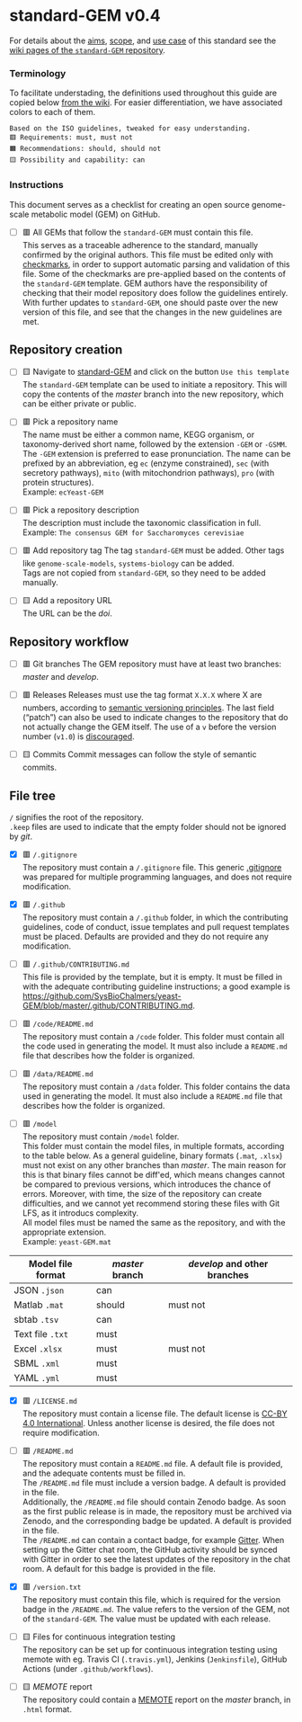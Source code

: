 standard-GEM v0.4
=================

For details about the [aims](https://github.com/MetabolicAtlas/standard-GEM/wiki/Aims,-scope-and-terminology#aims), [scope](https://github.com/MetabolicAtlas/standard-GEM/wiki/Aims,-scope-and-terminology#scope), and [use case](https://github.com/MetabolicAtlas/standard-GEM/wiki/Use-case) of this standard see the [wiki pages of the `standard-GEM` repository](https://github.com/MetabolicAtlas/standard-GEM/wiki).

### Terminology
To facilitate understading, the definitions used throughout this guide are copied below  [from the wiki](https://github.com/MetabolicAtlas/standard-GEM/wiki/Aims,-scope-and-terminology#terminology). For easier differentiation, we have associated colors to each of them.
```
Based on the ISO guidelines, tweaked for easy understanding.
🟥 Requirements: must, must not
🟧 Recommendations: should, should not
🟨 Possibility and capability: can
```

### Instructions
This document serves as a checklist for creating an open source genome-scale metabolic model (GEM) on GitHub.  

- [ ] 🟥 All GEMs that follow the `standard-GEM` must contain this file.  
This serves as a traceable adherence to the standard, manually confirmed by the original authors. This file must be edited only with [checkmarks](https://help.github.com/en/github/managing-your-work-on-github/about-task-lists), in order to support automatic parsing and validation of this file. Some of the checkmarks are pre-applied based on the contents of the `standard-GEM` template. GEM authors have the responsibility of checking that their model repository does follow the guidelines entirely.  
With further updates to `standard-GEM`, one should paste over the new version of this file, and see that the changes in the new guidelines are met.

Repository creation
-------------------
- [ ] 🟨 Navigate to [standard-GEM](https://github.com/MetabolicAtlas/standard-GEM/) and click on the button `Use this template`  
The `standard-GEM` template can be used to initiate a repository. This will copy the contents of the _master_ branch into the new repository, which can be either private or public.

- [ ] 🟥 Pick a repository name  
The name must be either a common name, KEGG organism, or taxonomy-derived short name, followed by the extension `-GEM` or `-GSMM`. The `-GEM` extension is preferred to ease pronunciation. The name can be prefixed by an abbreviation, eg `ec` (enzyme constrained), `sec` (with secretory pathways), `mito` (with mitochondrion pathways), `pro` (with protein structures).  
Example: `ecYeast-GEM`

- [ ] 🟥 Pick a repository description  
The description must include the taxonomic classification in full.  
Example: `The consensus GEM for Saccharomyces cerevisiae`

- [ ] 🟥 Add repository tag
The tag `standard-GEM` must be added. Other tags like `genome-scale-models`, `systems-biology` can be added.  
Tags are not copied from `standard-GEM`, so they need to be added manually.

- [ ] 🟨 Add a repository URL  
The URL can be the _doi_.


Repository workflow
-------------------
- [ ] 🟥 Git branches
The GEM repository must have at least two branches: _master_ and _develop_.

- [ ] 🟥 Releases
Releases must use the tag format `X.X.X` where X are numbers, according to [semantic versioning principles](https://semver.org/). The last field (“patch”) can also be used to indicate changes to the repository that do not actually change the GEM itself. The use of a `v` before the version number (`v1.0`) is [discouraged](https://semver.org/#is-v123-a-semantic-version).

- [ ] 🟨 Commits
Commit messages can follow the style of semantic commits.


File tree
---------
`/` signifies the root of the repository.  
`.keep` files are used to indicate that the empty folder should not be ignored by _git_.

- [x] 🟥 `/.gitignore`  
The repository must contain a `/.gitignore` file. This generic [.gitignore](https://git-scm.com/docs/gitignore) was prepared for multiple programming languages, and does not require modification.

- [x] 🟥 `/.github`  
The repository must contain a `/.github` folder, in which the contributing guidelines, code of conduct, issue templates and pull request templates must be placed. Defaults are provided and they do not require any modification.

- [ ] 🟥 `/.github/CONTRIBUTING.md`  
This file is provided by the template, but it is empty. It must be filled in with the adequate contributing guideline instructions; a good example is https://github.com/SysBioChalmers/yeast-GEM/blob/master/.github/CONTRIBUTING.md.

- [ ] 🟥 `/code/README.md`  
The repository must contain a `/code` folder. This folder must contain all the code used in generating the model. It must also include a `README.md` file that describes how the folder is organized.

- [ ] 🟥 `/data/README.md`  
The repository must contain a `/data` folder. This folder contains the data used in generating the model. It must also include a `README.md` file that describes how the folder is organized.

- [ ] 🟥 `/model`  
The repository must contain `/model` folder.  
This folder must contain the model files, in multiple formats, according to the table below. As a general guideline, binary formats (`.mat`, `.xlsx`) must not exist on any other branches than _master_. The main reason for this is that binary files cannot be diff'ed, which means changes cannot be compared to previous versions, which introduces the chance of errors. Moreover, with time, the size of the repository can create difficulties, and we cannot yet recommend storing these files with Git LFS, as it introducs complexity.  
All model files must be named the same as the repository, and with the appropriate extension.  
Example: `yeast-GEM.mat`

| Model file format | _master_ branch | _develop_ and other branches |
| ----------------- | --------------- | ---------------------------- |
| JSON `.json`      | can             ||
| Matlab `.mat`     | should          | must not                   |
| sbtab `.tsv`      | can             ||
| Text file `.txt`  | must            ||
| Excel `.xlsx`     | must            | must not                   |
| SBML `.xml`       | must            ||
| YAML `.yml`       | must            ||


- [x] 🟥 `/LICENSE.md`  
The repository must contain a license file. The default license is [CC-BY 4.0 International](https://creativecommons.org/licenses/by/4.0/). Unless another license is desired, the file does not require modification.

- [ ] 🟥 `/README.md`  
The repository must contain a `README.md` file. A default file is provided, and the adequate contents must be filled in.  
The `/README.md` file must include a version badge. A default is provided in the file.  
Additionally, the `/README.md` file	should contain Zenodo badge. As soon as the first public release is in made, the repository must be archived via Zenodo, and the corresponding badge be updated. A default is provided in the file.  
The `/README.md` can contain a contact badge, for example [Gitter](https://gitter.io). When setting up the Gitter chat room, the GitHub activity should be synced with Gitter in order to see the latest updates of the repository in the chat room. A default for this badge is provided in the file.

- [x] 🟥 `/version.txt`  
The repository must contain this file, which is required for the version badge in the `/README.md`. The value refers to the version of the GEM, not of the `standard-GEM`. The value must be updated with each release.

- [ ] 🟨 Files for continuous integration testing  
The repository can be set up for continuous integration testing using memote with eg. Travis CI (`.travis.yml`), Jenkins (`Jenkinsfile`), GitHub Actions (under `.github/workflows`).

- [ ] 🟨 _MEMOTE_ report  
The repository could contain a [MEMOTE](https://www.nature.com/articles/s41587-020-0446-y) report on the _master_ branch, in `.html` format.
